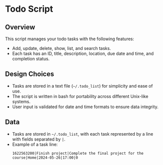 # Todo Script

## Overview
This script manages your todo tasks with the following features:
- Add, update, delete, show, list, and search tasks.
- Each task has an ID, title, description, location, due date and time, and completion status.

## Design Choices
- Tasks are stored in a text file (`~/.todo_list`) for simplicity and ease of use.
- The script is written in bash for portability across different Unix-like systems.
- User input is validated for date and time formats to ensure data integrity.

## Data
- Tasks are stored in `~/.todo_list`, with each task represented by a line with fields separated by `|`.
- Example of a task line:
  ```plaintext
  1622563200|Finish project|Complete the final project for the course|Home|2024-05-26|17:00|0
